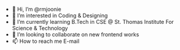- 👋 Hi, I’m @rmjoonie
- 👀 I’m interested in Coding & Designing
- 🌱 I’m currently learning B.Tech in CSE @ St. Thomas Institute For Science & Technology
- 💞️ I’m looking to collaborate on new frontend works
- 📫 How to reach me E-mail


<!---
rmjoonie/rmjoonie is a ✨ special ✨ repository because its `README.md` (this file) appears on your GitHub profile.
You can click the Preview link to take a look at your changes.
--->
